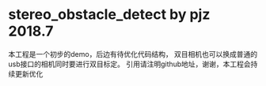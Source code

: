 # stereo_obstacle_detect by pjz 2018.7
本工程是一个初步的demo，后边有待优化代码结构，
双目相机也可以换成普通的usb接口的相机同时要进行双目标定。
引用请注明github地址，谢谢，本工程会持续更新优化

